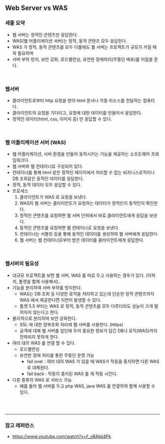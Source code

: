 ## Web Server vs WAS
### 세줄 요약
* 웹 서버는 정적인 콘텐츠만 응답한다.
* WAS(웹 어플리케이션 서버)는 정적, 동적 콘텐츠 모두 응답한다.
* WAS 가 정적, 동적 콘텐츠를 모두 다룸에도 웹 서버는 프로젝트가 규모가 커질 때 꼭 필요하며 
* 서버 부하 방지, 보안 강화, 로드밸런싱, 유연한 장애처리(무중단 배포)를 이점을 준다.
<br/>

### 웹서버
* 클라이언트로부터 http 요청을 받아 html 문서나 각종 리소스를 전달하는 컴퓨터다.
* 클라이언트의 요청을 기다리고, 요청에 대한 데이터를 만들어서 응답한다. 
* 정적인 데이터(html, css, 이미지 등) 만 응답할 수 있다.
<br/>

### 웹 어플리케이션 서버 (WAS)
* 웹 어플리케이션, 서버 환경을 만들어 동작시키는 기능을 제공하는 소프트웨어 프레임워크다.
* 웹 서버와 웹 컨테이너로 구성되어 있다.
* 컨테이너를 통해 html 같은 정적인 페이지에서 처리할 수 없는 비지니스로직이나 DB 조회같은 동적인 데이터를 응답한다.
* 정적, 동적 데이터 모두 응답할 수 있다.
* 프로세스
  1. 클라이언트가 WAS 로 요청을 보낸다.
  2. WAS의 웹 서버는 클라이언트가 요청하는 데이터가 정적인지 동적인지 확인한다.
  3. 정적인 콘텐츠를 요청하면 웹 서버 단위에서 바로 클라이언트에게 응답을 보낸다.
  4. 동적인 콘텐츠를 요청하면 웹 컨테이너로 요청을 보낸다.
  5. 컨테이너는 서블릿 등을 통해 동적인 데이터를 생성하여 웹 서버에게 응답한다.
  6. 웹 서버는 웹 컨테이너로부터 받은 데이터를 클라이언트에게 응답한다.
<br/>

### 웹서버의 필요성
* 대규모 프로젝트를 보면 웹 서버, WAS 를 따로 두고 사용하는 경우가 있다. (아파치, 톰캣을 함께 사용해서)..
* 기능을 분리하여 서버 부하를 방지한다.
  * WAS는 DB 조회 등 다양한 로직을 처리하고 있는데 단순한 정적 콘텐츠까지 WAS 에서 제공한다면 지연이 발생할 수 있다.
  * 톰캣 5.5 부터는 WAS 로 정적, 동적 콘텐츠를 모두 다루더라도 성능이 크게 떨어지지 않는다고 한다.
* 물리적으로 분리하여 보안 강화한다.
  * SSL 에 대한 암복호화 처리에 웹 서버를 사용한다. (https)
  * 공격에 대해 웹 서버를 앞단에 두어 중요한 정보가 담긴 DB나 로직(WAS)까지 전파되지 못하게 한다.
* 여러 대의 WAS 를 연결 할 수 있다.
  * 로드밸런싱
  * 유연한 장애 처리를 통한 무중단 운영 가능
    * fail over : 여러 대의 WAS 가 있을 때 WAS가 작동을 중지하면 다른 WAS로 대체된다.
    * fail back : 작동이 중지된 WAS 를 재 작동 시킨다.
* 다른 종류의 WAS 로 서비스 가능
  * 예를 들어 웹 서버를 두고 php WAS, java WAS 를 연결하여 함께 사용할 수 있다.  
<br/>
<br/>
<hr/>

### 참고 레퍼런스
* https://www.youtube.com/watch?v=F_vBAbjj4Pk
